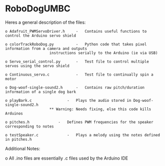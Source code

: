 # RoboDogUMBC
 Heres a general description of the files:
 
	o Adafruit_PWMServoDriver.h		-   Contains useful functions to control the Arduino servo shield
	
	o colorTrackRoboDog.py			-   Python code that takes pixel information from a camera and outputs
						instructions serially to the Arduino (ie via USB)
									  
	o Servo_serial_control.py		-   Test file to control multiple servos using the servo shield
	
	o Continuous_servo.c			-   Test file to continually spin a motor
	
	o Dog-woof-single-sound2.h		-   Contains raw pitch/duration information of a single dog bark
	
	o playBark.c 				-   Plays the audio stored in Dog-woof-single-sound2.h 
						** Warning: Needs fixing, else this code kills Arduinos
									  
	o pitches.h				-   Defines PWM frequencies for the speaker corresponding to notes
	
	o testSpeaker.c				-   Plays a melody using the notes defined in pitches.h
    
Additional Notes:

o	All .ino files are essentially .c files used by the Arduino IDE
